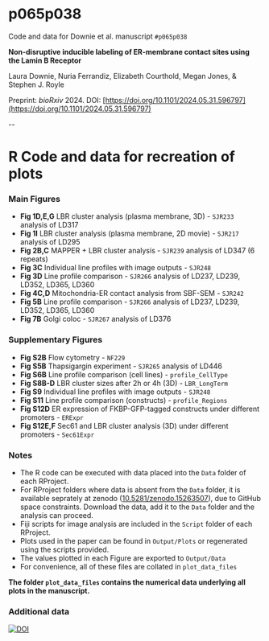# p065p038

Code and data for Downie et al. manuscript `#p065p038`

**Non-disruptive inducible labeling of ER-membrane contact sites using the Lamin B Receptor**

Laura Downie, Nuria Ferrandiz, Elizabeth Courthold, Megan Jones, & Stephen J. Royle

Preprint: *bioRxiv* 2024. DOI: [https://doi.org/10.1101/2024.05.31.596797](https://doi.org/10.1101/2024.05.31.596797)

--

# R Code and data for recreation of plots

### Main Figures

- **Fig 1D,E,G** LBR cluster analysis (plasma membrane, 3D) - `SJR233` analysis of LD317
- **Fig 1I** LBR cluster analysis (plasma membrane, 2D movie) - `SJR217` analysis of LD295
- **Fig 2B,C** MAPPER + LBR cluster analysis - `SJR239` analysis of LD347 (6 repeats)
- **Fig 3C** Individual line profiles with image outputs - `SJR248`
- **Fig 3D** Line profile comparison - `SJR266` analysis of LD237, LD239, LD352, LD365, LD360
- **Fig 4C,D** Mitochondria-ER contact analysis from SBF-SEM - `SJR242`
- **Fig 5B** Line profile comparison - `SJR266` analysis of LD237, LD239, LD352, LD365, LD360
- **Fig 7B** Golgi coloc - `SJR267` analysis of LD376

### Supplementary Figures

- **Fig S2B** Flow cytometry - `NF229`
- **Fig S5B** Thapsigargin experiment - `SJR265` analysis of LD446
- **Fig S6B** Line profile comparison (cell lines) - `profile_CellType`
- **Fig S8B-D** LBR cluster sizes after 2h or 4h (3D) - `LBR_LongTerm`
- **Fig S9** Individual line profiles with image outputs - `SJR248`
- **Fig S11** Line profile comparison (constructs) - `profile_Regions`
- **Fig S12D** ER expression of FKBP-GFP-tagged constructs under different promoters - `ERExpr`
- **Fig S12E,F** Sec61 and LBR cluster analysis (3D) under different promoters - `Sec61Expr`


### Notes

- The R code can be executed with data placed into the `Data` folder of each RProject.
- For RProject folders where data is absent from the `Data` folder, it is available seprately at zenodo ([10.5281/zenodo.15263507](https://doi.org/10.5281/zenodo.15263507)), due to GitHub space constraints. Download the data, add it to the `Data` folder and the analysis can proceed.
- Fiji scripts for image analysis are included in the `Script` folder of each RProject.
- Plots used in the paper can be found in `Output/Plots` or regenerated using the scripts provided.
- The values plotted in each Figure are exported to `Output/Data` 
- For convenience, all of these files are collated in `plot_data_files`

**The folder `plot_data_files` contains the numerical data underlying all plots in the manuscript.**


### Additional data

[![DOI](https://zenodo.org/badge/DOI/10.5281/zenodo.15263507.svg)](https://doi.org/10.5281/zenodo.15263507)
